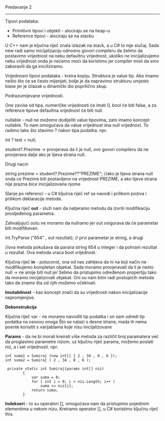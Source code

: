 Predavanje 2

<hr>

Tipovi podataka:

- Primitivni tipovi i objekti - alociraju se na heap-u
- Reference tipovi - alociraju se na stacku

U C++ nam je ključna riječ znala izlazak na stack, a u C# to nije slučaj. Sada new radi samo inicijalizaciju odnosno govori compileru da želimo da postavimo vrijednost na neku defaultnu vrijednost, ukoliko ne inicijalizujemo neku vrijednost onda je nećemo moći da koristimo jer compiler misli da smo zaboravili da ga iniciliziramo. 



Vrijednosni tipovi podataka - kreira kopiju. Struktura je value tip. Ako imamo nešto što će se često mijenjati, bolje je da napravimo strukturu umjesto klase jer je izlazak u dinamički dio poprilično skup. 



Podrazumijevane vrijednosti. 

One zavise od tipa, numeričke vrijednosti će imati 0, bool će biti false, a za reference tipove defaultna vrijednost će biti null. 

nullable - null ne možemo dodijeliti value tipovima, zato imamo koncept nullable. To nam omogućava da value vrijednost ima null vrijednost. To radimo tako što stavimo ? nakon tipa podatka. npr.

 int ? test = null;

student?.Prezime -> provjerava da li je null, ovo govori compileru da ne provjerava dalje ako je lijeva strana null. 

Drugi nacin

string prezime = student?.Prezime??"PREZIME"; //ako je lijeva strana null onda ce Prezime biti postavljeno na vrijednost PREZIME, a ako lijeva strana nije prazna bice inicijalizovana njome

Slanje po referenci - u C# ključna riječ ref se navodi i prilikom poziva i prilikom deklaracije metode.

Ključna riječ **out** - služi nam da natjeramo metodu da izvrši modifikaciju prosljeđenog parametra. 

Zahvaljujući outu ne moramo da nuliramo jer out osigurava da će parametar biti modifikovan. 

int.TryParse ("654" , out rezultat);      // prvi parametar je string, a drugi

//ova metoda pokušava da parsira string 654 u integer i da pohrani rezultat u rezultat. Ova metoda vraca bool vrijednost. 



Ključna riječ **in** - poluconst, ona od nas zahtjeva da ni na koji način ne modifikujemo kompletan objekat. Sada moramo provjeravati da li je nesto null -> ne smije biti null jer želimo da pristupimo određenom propertiju tako da moramo inicijalizovati objekat. Oni su nam bitni radi postojećih metoda tako da znamo šta od njih možemo očekivati. 

**Imutabilnost** - kao koncept znači da su vrijednosti nakon inicijalizacije nepromjenjive. 

**Dekonstrukcija**

Ključna riječ var - ne moramo navoditi tip podatka i on sam odredi tip podatka na osnovu onoga Što se nalazi s desne strane, mada ih nema poente korisitit s varijablama koje nisu inicijalizovane

**Params** - da ne bi morali kreirati više metoda za različit broj paramatera već da proglasimo parametre nizom, uz ključnu riječ params, možemo poslati niz, a i set vrijednosti. npr.





    int suma1 = Sumiraj (new int[] { 2 , 34 , 8 , 6 });
    int suma2 = Sumiraj ( 2 , 34 , 8 , 6 );
    
     private static int Sumiraj(params int[] niz)
            {
                var suma = 0;
                for ( int i = 0; i < niz.Length; i++ )
                    suma += niz[i];
                return suma;
            }



**Indekseri** -  to su operatori [], omogućava nam da pristupimo pojedinim elementima u nekom nizu. Kreiramo operator [], u C# koristimo ključnu riječ this.



